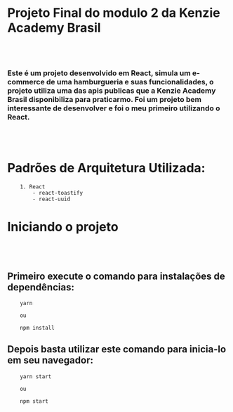 # Projeto Final do modulo 2 da Kenzie Academy Brasil

<br></br>

### Este é um projeto desenvolvido em React, simula um e-commerce de uma hamburgueria e suas funcionalidades, o projeto utiliza uma das apis publicas que a Kenzie Academy Brasil disponibiliza para praticarmo. Foi um projeto bem interessante de desenvolver e foi o meu primeiro utilizando o React.

<br></br>

# Padrões de Arquitetura Utilizada:

```
    1. React
        - react-toastify
        - react-uuid

```

# Iniciando o projeto

<br></br>

## Primeiro execute o comando para instalações de dependências:

```
    yarn

    ou

    npm install
```

## Depois basta utilizar este comando para inicia-lo em seu navegador:
```
    yarn start

    ou

    npm start
```
